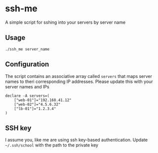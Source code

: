 # ssh-me
A simple script for sshing into your servers by server name

## Usage
```
./ssh_me server_name
```

## Configuration
The script contains an associative array called `servers` that maps server names to theri corresponding IP addresses. Please update this with your server names and IPs

```
declare -A servers=(
    ["web-01"]="192.168.41.12"
    ["web-02"]="4.5.6.32"
    ["lb-01"]="1.2.3.4"
)
```

## SSH key
I assume you, like me are using ssh key-based authentication. Update `~/.ssh/school` with the path to the private key
